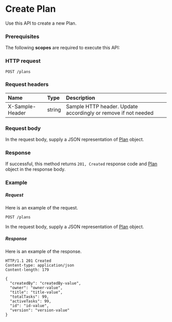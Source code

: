 # Create Plan

Use this API to create a new Plan.
### Prerequisites
The following **scopes** are required to execute this API: 
### HTTP request
<!-- { "blockType": "ignored" } -->
```http
POST /plans

```
### Request headers
| Name       | Type | Description|
|:---------------|:--------|:----------|
| X-Sample-Header  | string  | Sample HTTP header. Update accordingly or remove if not needed|

### Request body
In the request body, supply a JSON representation of [Plan](../resources/plan.md) object.


### Response
If successful, this method returns `201, Created` response code and [Plan](../resources/plan.md) object in the response body.

### Example
##### Request
Here is an example of the request.
<!-- {
  "blockType": "request",
  "name": "create_plan_from_plans"
}-->
```http
POST /plans
```
In the request body, supply a JSON representation of [Plan](../resources/plan.md) object.
##### Response
Here is an example of the response.
<!-- {
  "blockType": "response",
  "truncated": false,
  "@odata.type": "microsoft.graph.plan"
} -->
```http
HTTP/1.1 201 Created
Content-type: application/json
Content-length: 179

{
  "createdBy": "createdBy-value",
  "owner": "owner-value",
  "title": "title-value",
  "totalTasks": 99,
  "activeTasks": 99,
  "id": "id-value",
  "version": "version-value"
}
```

<!-- uuid: 6b666e1e-c050-4f8d-8ad2-062aae55192f
2015-10-18 19:39:27 UTC -->
<!-- {
  "type": "#page.annotation",
  "description": "Create Plan",
  "keywords": "",
  "section": "documentation",
  "tocPath": ""
}-->